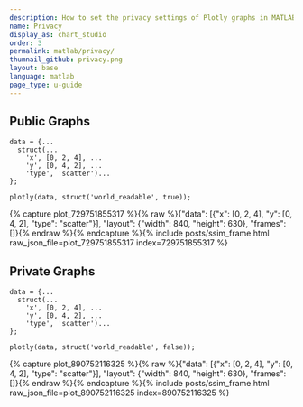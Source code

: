 ```yaml
---
description: How to set the privacy settings of Plotly graphs in MATLAB<sup>&reg;</sup>.
name: Privacy
display_as: chart_studio
order: 3
permalink: matlab/privacy/
thumnail_github: privacy.png
layout: base
language: matlab
page_type: u-guide
---
```


## Public Graphs


```{matlab}
data = {...
  struct(...
    'x', [0, 2, 4], ...
    'y', [0, 4, 2], ...
    'type', 'scatter')...
};

plotly(data, struct('world_readable', true));
```
{% capture plot_729751855317 %}{% raw %}{"data": [{"x": [0, 2, 4], "y": [0, 4, 2], "type": "scatter"}], "layout": {"width": 840, "height": 630}, "frames": []}{% endraw %}{% endcapture %}{% include posts/ssim_frame.html raw_json_file=plot_729751855317 index=729751855317 %}




## Private Graphs


```{matlab}
data = {...
  struct(...
    'x', [0, 2, 4], ...
    'y', [0, 4, 2], ...
    'type', 'scatter')...
};

plotly(data, struct('world_readable', false));
```
{% capture plot_890752116325 %}{% raw %}{"data": [{"x": [0, 2, 4], "y": [0, 4, 2], "type": "scatter"}], "layout": {"width": 840, "height": 630}, "frames": []}{% endraw %}{% endcapture %}{% include posts/ssim_frame.html raw_json_file=plot_890752116325 index=890752116325 %}



